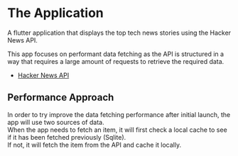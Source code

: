 # The Application

A flutter application that displays the top tech news stories using the Hacker News API.

This app focuses on performant data fetching as the API is structured in a way that requires a large
amount of requests to retrieve the required data.

- [Hacker News API](https://github.com/HackerNews/API)

## Performance Approach

In order to try improve the data fetching performance after initial launch, the app will use two sources of data.\
When the app needs to fetch an item, it will first check a local cache to see if it has been fetched previously (Sqlite).\
If not, it will fetch the item from the API and cache it locally.
